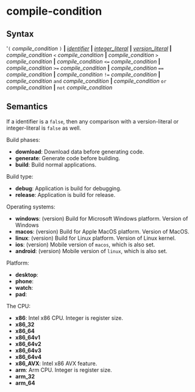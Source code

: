 # compile-condition

## Syntax

'`(` _compile_condition_ `)` __|__
[_identifier_](identifier.md) __|__
[_integer_literal_](integer_literal.md) __|__
[_version_literal_](version_literal.md) __|__
_compile_condition_ `<` _compile_condition_ __|__
_compile_condition_ `>` _compile_condition_ __|__
_compile_condition_ `<=` _compile_condition_ __|__
_compile_condition_ `>=` _compile_condition_ __|__
_compile_condition_ `==` _compile_condition_ __|__
_compile_condition_ `!=` _compile_condition_ __|__
_compile_condition_ `and` _compile_condition_ __|__
_compile_condition_ `or` _compile_condition_ __|__
`not` _compile_condition_

## Semantics

If a identifier is a `false`, then any comparison with a version-literal or
integer-literal is `false` as well.

Build phases:
 - **download**: Download data before generating code.
 - **generate**: Generate code before building.
 - **build**: Build normal applications.

Build type:
 - **debug**: Application is build for debugging.
 - **release**: Application is build for release.

Operating systems:
 - **windows**: (version) Build for Microsoft Windows platform. Version of
   Windows
 - **macos**: (version) Build for Apple MacOS platform. Version of MacOS.
 - **linux**: (version) Build for Linux platform. Version of Linux kernel.
 - **ios**: (version) Mobile version of `macos`, which is also set.
 - **android**: (version) Mobile version of `linux`, which is also set.

Platform:
 - **desktop**: 
 - **phone**: 
 - **watch**: 
 - **pad**: 

The CPU:
 - **x86**: Intel x86 CPU. Integer is register size.
 - **x86_32**
 - **x86_64**
 - **x86_64v1**
 - **x86_64v2**
 - **x86_64v3**
 - **x86_64v4**
 - **x86_AVX**: Intel x86 AVX feature.
 - **arm**: Arm CPU. Integer is register size.
 - **arm_32**
 - **arm_64**
